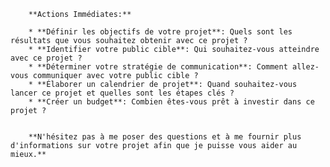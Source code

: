 
        **Actions Immédiates:**

        * **Définir les objectifs de votre projet**: Quels sont les résultats que vous souhaitez obtenir avec ce projet ? 
        * **Identifier votre public cible**: Qui souhaitez-vous atteindre avec ce projet ? 
        * **Déterminer votre stratégie de communication**: Comment allez-vous communiquer avec votre public cible ? 
        * **Élaborer un calendrier de projet**: Quand souhaitez-vous lancer ce projet et quelles sont les étapes clés ?
        * **Créer un budget**: Combien êtes-vous prêt à investir dans ce projet ?


        **N'hésitez pas à me poser des questions et à me fournir plus d'informations sur votre projet afin que je puisse vous aider au mieux.** 



